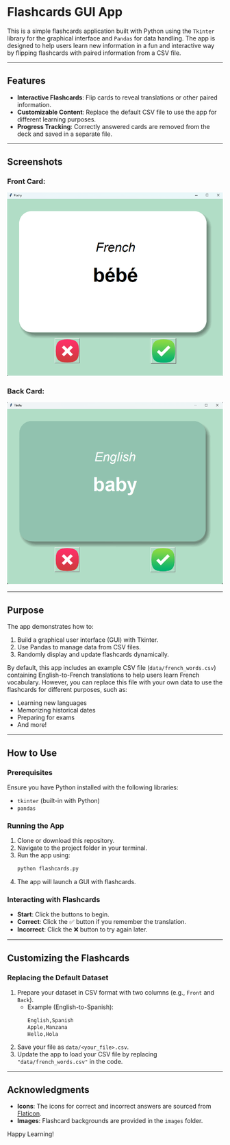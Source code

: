 # Flashcards GUI App

This is a simple flashcards application built with Python using the `Tkinter` library for the graphical interface and `Pandas` for data handling. The app is designed to help users learn new information in a fun and interactive way by flipping flashcards with paired information from a CSV file.

---

## Features
- **Interactive Flashcards**: Flip cards to reveal translations or other paired information.
- **Customizable Content**: Replace the default CSV file to use the app for different learning purposes.
- **Progress Tracking**: Correctly answered cards are removed from the deck and saved in a separate file.

---

## Screenshots
### Front Card:
![Front Card](appScreenshots/flash_card_french_SC.png)

### Back Card:
![Back Card](appScreenshots/flash_card_english_SC.png)


---

## Purpose
The app demonstrates how to:
1. Build a graphical user interface (GUI) with Tkinter.
2. Use Pandas to manage data from CSV files.
3. Randomly display and update flashcards dynamically.

By default, this app includes an example CSV file (`data/french_words.csv`) containing English-to-French translations to help users learn French vocabulary. However, you can replace this file with your own data to use the flashcards for different purposes, such as:
- Learning new languages
- Memorizing historical dates
- Preparing for exams
- And more!

---

## How to Use

### Prerequisites
Ensure you have Python installed with the following libraries:
- `tkinter` (built-in with Python)
- `pandas`

### Running the App
1. Clone or download this repository.
2. Navigate to the project folder in your terminal.
3. Run the app using:
   ```bash
   python flashcards.py
   ```
4. The app will launch a GUI with flashcards. 

### Interacting with Flashcards
- **Start**: Click the buttons to begin.
- **Correct**: Click the ✅ button if you remember the translation.
- **Incorrect**: Click the ❌ button to try again later.

---

## Customizing the Flashcards

### Replacing the Default Dataset
1. Prepare your dataset in CSV format with two columns (e.g., `Front` and `Back`).
   - Example (English-to-Spanish):
     ```csv
     English,Spanish
     Apple,Manzana
     Hello,Hola
     ```
2. Save your file as `data/<your_file>.csv`.
3. Update the app to load your CSV file by replacing `"data/french_words.csv"` in the code.

---

## Acknowledgments
- **Icons**: The icons for correct and incorrect answers are sourced from [Flaticon](https://www.flaticon.com/).
- **Images**: Flashcard backgrounds are provided in the `images` folder.

Happy Learning!
